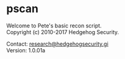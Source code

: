 # pscan

 Welcome to Pete's basic recon script.                                         
 Copyright (c) 2010-2017 Hedgehog Security.                                    
                                                                               
 Contact: research@hedgehogsecurity.gi                                         
 Version: 1.0.01a                                                               


